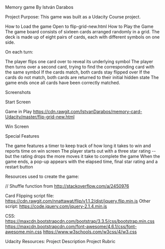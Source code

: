 Memory game By István Darabos

Project Purpose:
This game was built as a Udacity Course project.

How to Load the game
Open to flip-grid-new.html
How to Play the Game
The game board consists of sixteen cards arranged randomly in a grid. The deck is made up of eight pairs of cards, each with different symbols on one side.

On each turn:

The player flips one card over to reveal its underlying symbol
The player then turns over a second card, trying to find the corresponding card with the same symbol
If the cards match, both cards stay flipped over
If the cards do not match, both cards are returned to their initial hidden state
The game ends once all cards have been correctly matched.

Screenshots

Start Screen

Game in Play
https://cdn.rawgit.com/IstvanDarabos/memory-card-Udacity/master/flip-grid-new.html

Win Screen

Special Features

The game features a timer to keep track of how long it takes to win and reports time on win screen
The player starts out with a three star rating -- but the rating drops the more moves it take to complete the game
When the game ends, a pop-up appears with the elapsed time, final star rating and a restart button

Resources used to create the game:

// Shuffle function from http://stackoverflow.com/a/2450976

Card Flipping script file:
https://cdn.rawgit.com/nnattawat/flip/v1.1.2/dist/jquery.flip.min.js
Other script:
https://code.jquery.com/jquery-2.1.4.min.js

CSS:
https://maxcdn.bootstrapcdn.com/bootstrap/3.3.5/css/bootstrap.min.css
https://maxcdn.bootstrapcdn.com/font-awesome/4.6.1/css/font-awesome.min.css
https://www.w3schools.com/w3css/4/w3.css

Udacity Resources:
Project Description
Project Rubric
